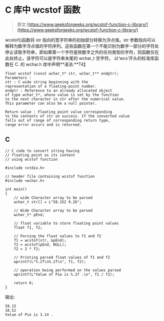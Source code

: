 # C 库中 wcstof 函数

> 原文:[https://www.geeksforgeeks.org/wcstof-function-c-library/](https://www.geeksforgeeks.org/wcstof-function-c-library/)

wcstof()函数将 str 指向的宽字符串的初始部分转换为浮点值。str 参数指向可以解释为数字浮点值的字符序列。这些函数在第一个不能识别为数字一部分的字符处停止读取字符串，即如果第一个字符是除数字之外的任何类型的字符，则函数仅在此处终止。该字符可以是字符串末尾的 wchar_t 空字符。
以‘wcs’开头的标准库函数在 C.
的 wchar.h 库中声明**语法:**T4】

```
float wcstof (const wchar_t* str, wchar_t** endptr);
Parameters :
str : C wide string beginning with the 
representation of a floating-point number.
endptr : Reference to an already allocated object 
of type wchar_t*, whose value is set by the function 
to the next character in str after the numerical value.
This parameter can also be a null pointer.

Return value : Floating point value corresponding 
to the contents of str on success. If the converted value 
falls out of range of corresponding return type, 
range error occurs and is returned.
```

## C

```
// C code to convert string having
// floating point as its content
// using wcstof function

#include <stdio.h>

// header file containing wcstof function
#include <wchar.h>

int main()
{
    // wide Character array to be parsed
    wchar_t str[] = L"58.152 9.26";

    // Wide Character array to be parsed
    wchar_t* pEnd;

    // float variable to store floating point values
    float f1, f2;

    // Parsing the float values to f1 and f2
    f1 = wcstof(str, &pEnd);
    f2 = wcstof(pEnd, NULL);
    f2 = 2 * f2;

    // Printing parsed float values of f1 and f2
    wprintf(L"%.2f\n%.2f\n", f1, f2);

    // operation being performed on the values parsed
    wprintf(L"Value of Pie is %.2f .\n", f1 / f2);

    return 0;
}
```

输出:

```
58.15
18.52
Value of Pie is 3.14 .
```